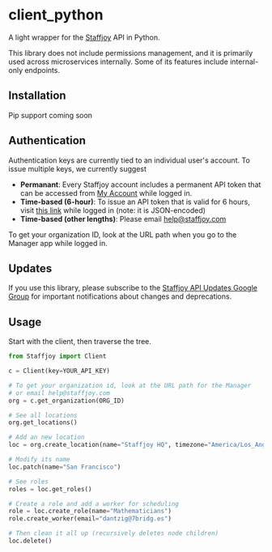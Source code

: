 # client_python

A light wrapper for the [Staffjoy](https://www.staffjoy.com) API in Python.

This library does not include permissions management, and it is primarily used across microservices internally. Some of its features include internal-only endpoints.

## Installation

Pip support coming soon

## Authentication

Authentication keys are currently tied to an individual user's account. To issue multiple keys, we currently suggest 

* **Permanant**: Every Staffjoy account includes a permanent API token that can be accessed from [My Account](https://www.staffjoy.com/auth/api-key) while logged in. 
* **Time-based (6-hour)**: To issue an API token that is valid for 6 hours, visit [this link](https://www.staffjoy.com/auth/api-token) while logged in (note: it is JSON-encoded)
* **Time-based (other lengths)**: Please email help@staffjoy.com

To get your organization ID, look at the URL path when you go to the Manager app while logged in.

## Updates

If you use this library, please subscribe to the [Staffjoy API Updates Google Group](https://groups.google.com/forum/#!forum/staffjoy-api-updates) for important notifications about changes and deprecations.

## Usage

Start with the client, then traverse the tree.

```python
from Staffjoy import Client

c = Client(key=YOUR_API_KEY)

# To get your organization id, look at the URL path for the Manager
# or email help@staffjoy.com
org = c.get_organization(ORG_ID)

# See all locations
org.get_locations()

# Add an new location
loc = org.create_location(name="Staffjoy HQ", timezone="America/Los_Angeles")

# Modify its name
loc.patch(name="San Francisco")

# See roles
roles = loc.get_roles()

# Create a role and add a worker for scheduling
role = loc.create_role(name="Mathematicians")
role.create_worker(email="dantzig@7bridg.es")

# Then clean it all up (recursively deletes node children)
loc.delete()

```



